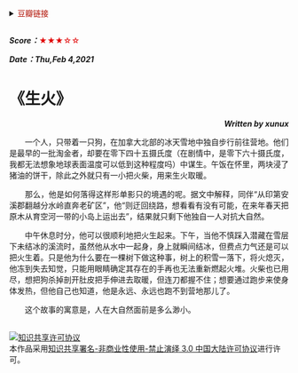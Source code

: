 <details>
    <summary><font color=blue**>豆瓣链接</font> </summary>

##
[<p align=right>豆瓣读书</p>](https://book.douban.com/subject/26958882/) 
<img src='png/014.png' width=900> 
---
</details>

##

***Score：***<font color=yellow**>★★★☆☆</font>

***Date：Thu,Feb 4,2021***

# 《生火》
***<p align=right>Written by xunux</p>***

<p align=justify>
&emsp;&emsp;一个人，只带着一只狗，在加拿大北部的冰天雪地中独自步行前往营地。他们是最早的一批淘金者，却要在零下四十五摄氏度（在剧情中，是零下六十摄氏度，我都无法想象地球表面温度可以低到这种程度吗）中谋生。午饭在怀里，两块浸了猪油的饼干，除此之外就只有一小把火柴，用来生火取暖。

<p align=justify>
&emsp;&emsp;那么，他是如何落得这样形单影只的境遇的呢。据文中解释，同伴“从印第安溪郡翻越分水岭直奔老矿区”，他“则迂回绕路，想看看有没有可能，在来年春天把原木从育空河一带的小岛上运出去”，结果就只剩下他独自一人对抗大自然。

<p align=justify>
&emsp;&emsp;中午休息时分，他可以很顺利地把火生起来。下午，当他不慎踩入潜藏在雪层下未结冰的溪流时，虽然他从水中一起身，身上就瞬间结冰，但费点力气还是可以把火生着。只是他为什么要在一棵树下做这种事，树上的积雪一落下，将火熄灭，他冻到失去知觉，只能用眼睛确定其存在的手再也无法重新燃起火堆。火柴也已用尽，想把狗杀掉剖开肚皮把手伸进去取暖，但连刀都握不住；想要通过跑步来使身体发热，但他自己也知道，他是永远、永远也跑不到营地那儿了。

<p align=justify>
&emsp;&emsp;这个故事的寓意是，人在大自然面前是多么渺小。

##
<a rel="license" href="http://creativecommons.org/licenses/by-nc-nd/3.0/cn/"><img alt="知识共享许可协议" style="border-width:0" src="https://i.creativecommons.org/l/by-nc-nd/3.0/cn/88x31.png" /></a><br />本作品采用<a rel="license" href="http://creativecommons.org/licenses/by-nc-nd/3.0/cn/">知识共享署名-非商业性使用-禁止演绎 3.0 中国大陆许可协议</a>进行许可。
